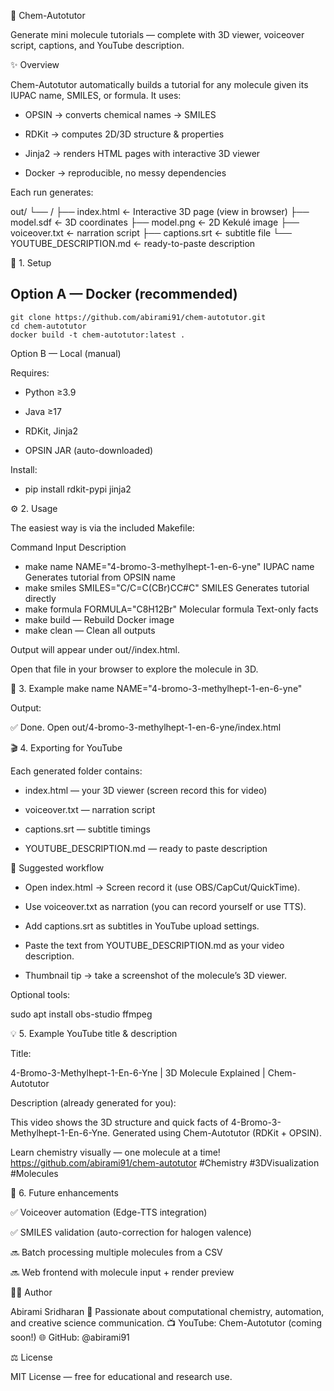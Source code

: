 🧪 Chem-Autotutor

Generate mini molecule tutorials — complete with 3D viewer, voiceover script, captions, and YouTube description.

✨ Overview

Chem-Autotutor automatically builds a tutorial for any molecule given its IUPAC name, SMILES, or formula.
It uses:

* OPSIN
 → converts chemical names → SMILES

* RDKit
 → computes 2D/3D structure & properties

* Jinja2
 → renders HTML pages with interactive 3D viewer

* Docker → reproducible, no messy dependencies

Each run generates:

out/
 └── <molecule>/
      ├── index.html             ← Interactive 3D page (view in browser)
      ├── model.sdf              ← 3D coordinates
      ├── model.png              ← 2D Kekulé image
      ├── voiceover.txt          ← narration script
      ├── captions.srt           ← subtitle file
      └── YOUTUBE_DESCRIPTION.md ← ready-to-paste description

🧰 1. Setup
## Option A — Docker (recommended)
    
    git clone https://github.com/abirami91/chem-autotutor.git
    cd chem-autotutor
    docker build -t chem-autotutor:latest .
    

Option B — Local (manual)

Requires:

* Python ≥3.9

* Java ≥17

* RDKit, Jinja2

* OPSIN JAR (auto-downloaded)

Install:

* pip install rdkit-pypi jinja2

⚙️ 2. Usage

The easiest way is via the included Makefile:

Command	Input	Description
* make name NAME="4-bromo-3-methylhept-1-en-6-yne"	IUPAC name	Generates tutorial from OPSIN name
* make smiles SMILES="C/C=C(CBr)CC#C"	SMILES	Generates tutorial directly
* make formula FORMULA="C8H12Br"	Molecular formula	Text-only facts
* make build	—	Rebuild Docker image
* make clean	—	Clean all outputs

Output will appear under out/<slug>/index.html.

Open that file in your browser to explore the molecule in 3D.

🧠 3. Example
make name NAME="4-bromo-3-methylhept-1-en-6-yne"


Output:

✅ Done.
Open out/4-bromo-3-methylhept-1-en-6-yne/index.html

🎬 4. Exporting for YouTube

Each generated folder contains:

* index.html — your 3D viewer (screen record this for video)

* voiceover.txt — narration script

* captions.srt — subtitle timings

* YOUTUBE_DESCRIPTION.md — ready to paste description

🧩 Suggested workflow

* Open index.html → Screen record it (use OBS/CapCut/QuickTime).

* Use voiceover.txt as narration (you can record yourself or use TTS).

* Add captions.srt as subtitles in YouTube upload settings.

* Paste the text from YOUTUBE_DESCRIPTION.md as your video description.

* Thumbnail tip → take a screenshot of the molecule’s 3D viewer.

Optional tools:

sudo apt install obs-studio ffmpeg

💡 5. Example YouTube title & description

Title:

4-Bromo-3-Methylhept-1-En-6-Yne | 3D Molecule Explained | Chem-Autotutor

Description (already generated for you):

This video shows the 3D structure and quick facts of 4-Bromo-3-Methylhept-1-En-6-Yne.
Generated using Chem-Autotutor (RDKit + OPSIN).

Learn chemistry visually — one molecule at a time!
https://github.com/abirami91/chem-autotutor
#Chemistry #3DVisualization #Molecules

🧩 6. Future enhancements

✅ Voiceover automation (Edge-TTS integration)

✅ SMILES validation (auto-correction for halogen valence)

🔜 Batch processing multiple molecules from a CSV

🔜 Web frontend with molecule input + render preview

👩‍🔬 Author

Abirami Sridharan
🧬 Passionate about computational chemistry, automation, and creative science communication.
📺 YouTube: Chem-Autotutor (coming soon!)
🌐 GitHub: @abirami91

⚖️ License

MIT License — free for educational and research use.
